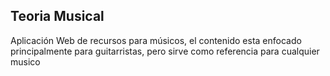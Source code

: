 ## Teoria Musical

Aplicación Web de recursos para músicos, el contenido esta enfocado principalmente para guitarristas, pero sirve como referencia para cualquier musico
